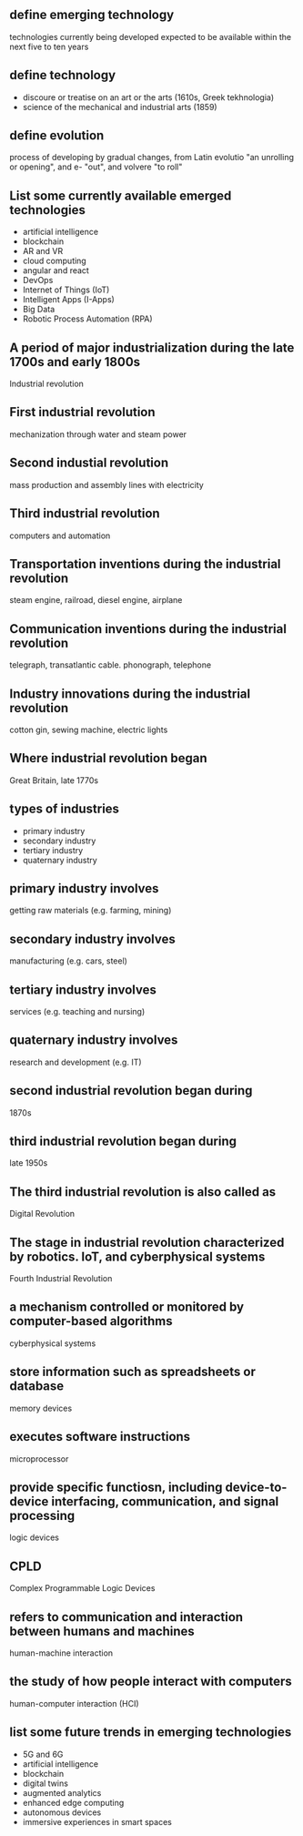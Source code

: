 <!-- Lesson 1: Introduction to Emerging Technologies -->

## define emerging technology

technologies currently being developed expected to be available within the next five to ten years

## define technology

- discoure or treatise on an art or the arts (1610s, Greek tekhnologia)
- science of the mechanical and industrial arts (1859)

## define evolution

process of developing by gradual changes, from Latin evolutio "an unrolling or opening", and e- "out", and volvere "to roll"

## List some currently available emerged technologies

- artificial intelligence
- blockchain
- AR and VR
- cloud computing 
- angular and react
- DevOps
- Internet of Things (IoT)
- Intelligent Apps (I-Apps)
- Big Data
- Robotic Process Automation (RPA)

## A period of major industrialization during the late 1700s and early 1800s

Industrial revolution

## First industrial revolution

mechanization through water and steam power

## Second industial revolution

mass production and assembly lines with electricity

## Third industrial revolution

computers and automation

## Transportation inventions during the industrial revolution

steam engine, railroad, diesel engine, airplane

## Communication inventions during the industrial revolution

telegraph, transatlantic cable. phonograph, telephone

## Industry innovations during the industrial revolution

cotton gin, sewing machine, electric lights

## Where industrial revolution began

Great Britain, late 1770s

## types of industries

- primary industry
- secondary industry
- tertiary industry
- quaternary industry

## primary industry involves

getting raw materials (e.g. farming, mining)

## secondary industry involves

manufacturing (e.g. cars, steel)

## tertiary industry involves

services (e.g. teaching and nursing)

## quaternary industry involves

research and development (e.g. IT)

## second industrial revolution began during

1870s

## third industrial revolution began during

late 1950s

## The third industrial revolution is also called as

Digital Revolution

## The stage in industrial revolution characterized by robotics. IoT, and cyberphysical systems

Fourth Industrial Revolution

## a mechanism controlled or monitored by computer-based algorithms

cyberphysical systems

## store information such as spreadsheets or database

memory devices

## executes software instructions

microprocessor

## provide specific functiosn, including device-to-device interfacing, communication, and signal processing

logic devices

## CPLD

Complex Programmable Logic Devices

## refers to communication and interaction between humans and machines

human-machine interaction

## the study of how people interact with computers

human-computer interaction (HCI)

## list some future trends in emerging technologies

- 5G and 6G
- artificial intelligence
- blockchain
- digital twins
- augmented analytics
- enhanced edge computing
- autonomous devices
- immersive experiences in smart spaces
